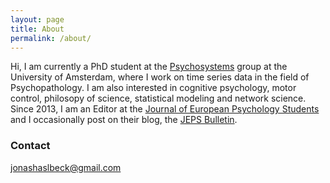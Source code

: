 ```yaml
---
layout: page
title: About
permalink: /about/
---
```


Hi, I am currently a PhD student at the [Psychosystems](psychosystems.org) group at the University of Amsterdam, where I work on time series data in the field of Psychopathology. I am also interested in cognitive psychology, motor control, philosopy of science, statistical modeling and network science. Since 2013, I am an Editor at the [Journal of European Psychology Students](http://jeps.efpsa.org) and I occasionally post on their blog, the [JEPS Bulletin](http://blog.efpsa.org).


### Contact

jonashaslbeck@gmail.com
